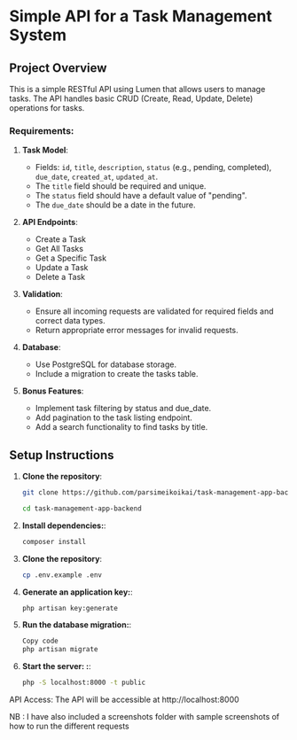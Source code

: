 # Simple API for a Task Management System

## Project Overview

This is a simple RESTful API using Lumen that allows users to manage tasks. The API handles basic CRUD (Create, Read, Update, Delete) operations for tasks.

### Requirements:

1. **Task Model**:
   - Fields: `id`, `title`, `description`, `status` (e.g., pending, completed), `due_date`, `created_at`, `updated_at`.
   - The `title` field should be required and unique.
   - The `status` field should have a default value of "pending".
   - The `due_date` should be a date in the future.

2. **API Endpoints**:
   - Create a Task
   - Get All Tasks
   - Get a Specific Task
   - Update a Task
   - Delete a Task

3. **Validation**:
   - Ensure all incoming requests are validated for required fields and correct data types.
   - Return appropriate error messages for invalid requests.

4. **Database**:
   - Use PostgreSQL for database storage.
   - Include a migration to create the tasks table.

5. **Bonus Features**:
   - Implement task filtering by status and due_date.
   - Add pagination to the task listing endpoint.
   - Add a search functionality to find tasks by title.

## Setup Instructions

1. **Clone the repository**:

   ```bash
   git clone https://github.com/parsimeikoikai/task-management-app-backend.git
   
   cd task-management-app-backend

2. **Install dependencies:**:

   ```bash
   composer install

3. **Clone the repository**:

   ```bash
   cp .env.example .env

4. **Generate an application key:**:

   ```bash
   php artisan key:generate


5. **Run the database migration:**:

   ```bash
   Copy code
   php artisan migrate

6. **Start the server: :**:
    ```bash
   php -S localhost:8000 -t public

API Access: The API will be accessible at http://localhost:8000

NB : I have also included a screenshots folder with sample screenshots of how to run the different requests
